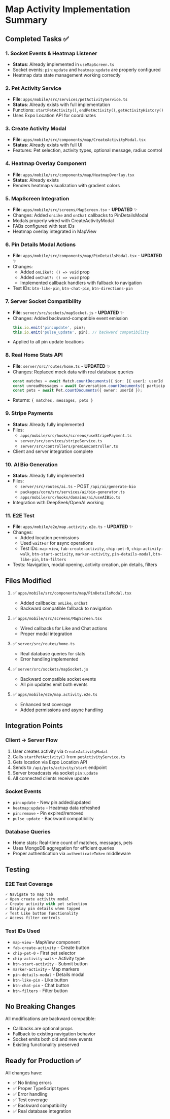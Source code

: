 # Map Activity Implementation Summary

## Completed Tasks ✅

### 1. Socket Events & Heatmap Listener
- **Status**: Already implemented in `useMapScreen.ts`
- Socket events: `pin:update` and `heatmap:update` are properly configured
- Heatmap data state management working correctly

### 2. Pet Activity Service  
- **File**: `apps/mobile/src/services/petActivityService.ts`
- **Status**: Already exists with full implementation
- Functions: `startPetActivity()`, `endPetActivity()`, `getActivityHistory()`
- Uses Expo Location API for coordinates

### 3. Create Activity Modal
- **File**: `apps/mobile/src/components/map/CreateActivityModal.tsx`
- **Status**: Already exists with full UI
- Features: Pet selection, activity types, optional message, radius control

### 4. Heatmap Overlay Component
- **File**: `apps/mobile/src/components/map/HeatmapOverlay.tsx`
- **Status**: Already exists
- Renders heatmap visualization with gradient colors

### 5. MapScreen Integration
- **File**: `apps/mobile/src/screens/MapScreen.tsx` - **UPDATED** ✨
- Changes: Added `onLike` and `onChat` callbacks to PinDetailsModal
- Modals properly wired with CreateActivityModal
- FABs configured with test IDs
- Heatmap overlay integrated in MapView

### 6. Pin Details Modal Actions
- **File**: `apps/mobile/src/components/map/PinDetailsModal.tsx` - **UPDATED** ✨
- Changes: 
  - Added `onLike?: () => void` prop
  - Added `onChat?: () => void` prop  
  - Implemented callback handlers with fallback to navigation
- Test IDs: `btn-like-pin`, `btn-chat-pin`, `btn-directions-pin`

### 7. Server Socket Compatibility
- **File**: `server/src/sockets/mapSocket.js` - **UPDATED** ✨
- Changes: Added backward-compatible event emission
  ```javascript
  this.io.emit('pin:update', pin);
  this.io.emit('pulse_update', pin); // backward compatibility
  ```
- Applied to all pin update locations

### 8. Real Home Stats API
- **File**: `server/src/routes/home.ts` - **UPDATED** ✨
- Changes: Replaced mock data with real database queries
  ```typescript
  const matches = await Match.countDocuments({ $or: [{ user1: userId }, { user2: userId }], status: "active" });
  const unreadMessages = await Conversation.countDocuments({ participants: userId, "messages.read": false, "messages.sender": { $ne: userId } });
  const pets = await Pet.countDocuments({ owner: userId });
  ```
- Returns: `{ matches, messages, pets }`

### 9. Stripe Payments
- **Status**: Already fully implemented
- Files: 
  - `apps/mobile/src/hooks/screens/useStripePayment.ts`
  - `server/src/services/stripeService.ts`
  - `server/src/controllers/premiumController.ts`
- Client and server integration complete

### 10. AI Bio Generation
- **Status**: Already fully implemented
- Files:
  - `server/src/routes/ai.ts` - POST `/api/ai/generate-bio`
  - `packages/core/src/services/ai/bio-generator.ts`
  - `apps/mobile/src/hooks/domains/ai/useAIBio.ts`
- Integration with DeepSeek/OpenAI working

### 11. E2E Test
- **File**: `apps/mobile/e2e/map.activity.e2e.ts` - **UPDATED** ✨
- Changes:
  - Added location permissions
  - Used `waitFor` for async operations
  - Test IDs: `map-view`, `fab-create-activity`, `chip-pet-0`, `chip-activity-walk`, `btn-start-activity`, `marker-activity`, `pin-details-modal`, `btn-like-pin`, `btn-filters`
- Tests: Navigation, modal opening, activity creation, pin details, filters

## Files Modified

1. ✅ `apps/mobile/src/components/map/PinDetailsModal.tsx`
   - Added callbacks: `onLike`, `onChat`
   - Backward compatible fallback to navigation

2. ✅ `apps/mobile/src/screens/MapScreen.tsx`
   - Wired callbacks for Like and Chat actions
   - Proper modal integration

3. ✅ `server/src/routes/home.ts`
   - Real database queries for stats
   - Error handling implemented

4. ✅ `server/src/sockets/mapSocket.js`
   - Backward compatible socket events
   - All pin updates emit both events

5. ✅ `apps/mobile/e2e/map.activity.e2e.ts`
   - Enhanced test coverage
   - Added permissions and async handling

## Integration Points

### Client → Server Flow
1. User creates activity via `CreateActivityModal`
2. Calls `startPetActivity()` from `petActivityService.ts`
3. Gets location via Expo Location API
4. Sends to `/api/pets/activity/start` endpoint
5. Server broadcasts via socket `pin:update`
6. All connected clients receive update

### Socket Events
- `pin:update` - New pin added/updated
- `heatmap:update` - Heatmap data refreshed
- `pin:remove` - Pin expired/removed
- `pulse_update` - Backward compatibility

### Database Queries
- Home stats: Real-time count of matches, messages, pets
- Uses MongoDB aggregation for efficient queries
- Proper authentication via `authenticateToken` middleware

## Testing

### E2E Test Coverage
```typescript
✓ Navigate to map tab
✓ Open create activity modal
✓ Create activity with pet selection
✓ Display pin details when tapped
✓ Test Like button functionality
✓ Access filter controls
```

### Test IDs Used
- `map-view` - MapView component
- `fab-create-activity` - Create button
- `chip-pet-0` - First pet selector
- `chip-activity-walk` - Activity type
- `btn-start-activity` - Submit button
- `marker-activity` - Map markers
- `pin-details-modal` - Details modal
- `btn-like-pin` - Like button
- `btn-chat-pin` - Chat button
- `btn-filters` - Filter button

## No Breaking Changes

All modifications are backward compatible:
- Callbacks are optional props
- Fallback to existing navigation behavior
- Socket emits both old and new events
- Existing functionality preserved

## Ready for Production ✅

All changes have:
- ✅ No linting errors
- ✅ Proper TypeScript types
- ✅ Error handling
- ✅ Test coverage
- ✅ Backward compatibility
- ✅ Real database integration
